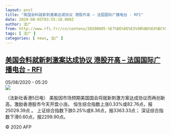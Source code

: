 ```yaml
---
layout: post
title: "美国会料就新刺激案达成协议 港股开高 – 法国国际广播电台 - RFI"
date: 2020-08-05T03:55:10.000Z
author: 法广
from: http://www.rfi.fr//cn/contenu/20200805-%E7%BE%8E%E5%9B%BD%E4%BC%9A%E6%96%99%E5%B0%B1%E6%96%B0%E5%88%BA%E6%BF%80%E6%A1%88%E8%BE%BE%E6%88%90%E5%8D%8F%E8%AE%AE-%E6%B8%AF%E8%82%A1%E5%BC%80%E9%AB%98
tags: [ 法广 ]
categories: [ news, 法广 ]
---
```

<!--1596599710000-->
[美国会料就新刺激案达成协议 港股开高 – 法国国际广播电台 - RFI](http://www.rfi.fr//cn/contenu/20200805-%E7%BE%8E%E5%9B%BD%E4%BC%9A%E6%96%99%E5%B0%B1%E6%96%B0%E5%88%BA%E6%BF%80%E6%A1%88%E8%BE%BE%E6%88%90%E5%8D%8F%E8%AE%AE-%E6%B8%AF%E8%82%A1%E5%BC%80%E9%AB%98)
------

<div>
<div>05/08/2020 - 05:20</div><img src="https://s.rfi.fr/media/display/820dd096-d6cd-11ea-be8e-005056a964fe/w:310/p:16x9/eco0003b.200805112005.jpg"><div class="t-content__body u-clearfix"><div class="m-interstitial"></div><p>（法新社香港5日电）    美股因市场预期美国国会将就新刺激方案达成协议而再创新高，激励香港股市今天开盘小涨。                                                                                                                                  恒生综合指数上涨0.33%或82.76点，报25029.39点    。                                                                                                          上证综合指数下跌0.25%或8.36点，报3363.33点；    深证综合指数下滑0.60点，报2299.90点。</p><p class="t-copyright">© 2020 AFP</p>        </div>
</div>
